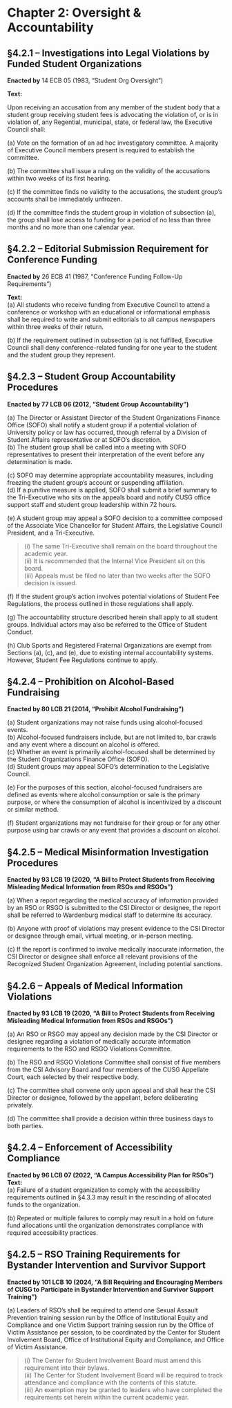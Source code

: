 # Chapter 2: Oversight & Accountability

## §4.2.1 – Investigations into Legal Violations by Funded Student Organizations

**Enacted by** 14 ECB 05 (1983, “Student Org Oversight”)

**Text:**

Upon receiving an accusation from any member of the student body that a student group receiving student fees is advocating the violation of, or is in violation of, any Regential, municipal, state, or federal law, the Executive Council shall:

(a) Vote on the formation of an ad hoc investigatory committee. A majority of Executive Council members present is required to establish the committee.

(b) The committee shall issue a ruling on the validity of the accusations within two weeks of its first hearing.

(c) If the committee finds no validity to the accusations, the student group’s accounts shall be immediately unfrozen.

(d) If the committee finds the student group in violation of subsection (a), the group shall lose access to funding for a period of no less than three months and no more than one calendar year.

## §4.2.2 – Editorial Submission Requirement for Conference Funding

**Enacted by** 26 ECB 41 (1987, “Conference Funding Follow-Up Requirements”)

**Text:**  
(a) All students who receive funding from Executive Council to attend a conference or workshop with an educational or informational emphasis shall be required to write and submit editorials to all campus newspapers within three weeks of their return.

(b) If the requirement outlined in subsection (a) is not fulfilled, Executive Council shall deny conference-related funding for one year to the student and the student group they represent.


## §4.2.3 – Student Group Accountability Procedures  
**Enacted by 77 LCB 06 (2012, “Student Group Accountability”)**

(a) The Director or Assistant Director of the Student Organizations Finance Office (SOFO) shall notify a student group if a potential violation of University policy or law has occurred, through referral by a Division of Student Affairs representative or at SOFO’s discretion.  
(b) The student group shall be called into a meeting with SOFO representatives to present their interpretation of the event before any determination is made.

(c) SOFO may determine appropriate accountability measures, including freezing the student group’s account or suspending affiliation.  
(d) If a punitive measure is applied, SOFO shall submit a brief summary to the Tri-Executive who sits on the appeals board and notify CUSG office support staff and student group leadership within 72 hours.

(e) A student group may appeal a SOFO decision to a committee composed of the Associate Vice Chancellor for Student Affairs, the Legislative Council President, and a Tri-Executive.  
> (i) The same Tri-Executive shall remain on the board throughout the academic year.  
> (ii) It is recommended that the Internal Vice President sit on this board.  
> (iii) Appeals must be filed no later than two weeks after the SOFO decision is issued.

(f) If the student group’s action involves potential violations of Student Fee Regulations, the process outlined in those regulations shall apply.

(g) The accountability structure described herein shall apply to all student groups. Individual actors may also be referred to the Office of Student Conduct.

(h) Club Sports and Registered Fraternal Organizations are exempt from Sections (a), (c), and (e), due to existing internal accountability systems. However, Student Fee Regulations continue to apply.


## §4.2.4 – Prohibition on Alcohol-Based Fundraising  
**Enacted by 80 LCB 21 (2014, “Prohibit Alcohol Fundraising”)**

(a) Student organizations may not raise funds using alcohol-focused events.  
(b) Alcohol-focused fundraisers include, but are not limited to, bar crawls and any event where a discount on alcohol is offered.  
(c) Whether an event is primarily alcohol-focused shall be determined by the Student Organizations Finance Office (SOFO).  
(d) Student groups may appeal SOFO’s determination to the Legislative Council.

(e) For the purposes of this section, alcohol-focused fundraisers are defined as events where alcohol consumption or sale is the primary purpose, or where the consumption of alcohol is incentivized by a discount or similar method.

(f) Student organizations may not fundraise for their group or for any other purpose using bar crawls or any event that provides a discount on alcohol.

## §4.2.5 – Medical Misinformation Investigation Procedures  
**Enacted by 93 LCB 19 (2020, “A Bill to Protect Students from Receiving Misleading Medical Information from RSOs and RSGOs”)**

(a) When a report regarding the medical accuracy of information provided by an RSO or RSGO is submitted to the CSI Director or designee, the report shall be referred to Wardenburg medical staff to determine its accuracy.

(b) Anyone with proof of violations may present evidence to the CSI Director or designee through email, virtual meeting, or in-person meeting.

(c) If the report is confirmed to involve medically inaccurate information, the CSI Director or designee shall enforce all relevant provisions of the Recognized Student Organization Agreement, including potential sanctions.

## §4.2.6 – Appeals of Medical Information Violations  
**Enacted by 93 LCB 19 (2020, “A Bill to Protect Students from Receiving Misleading Medical Information from RSOs and RSGOs”)**

(a) An RSO or RSGO may appeal any decision made by the CSI Director or designee regarding a violation of medically accurate information requirements to the RSO and RSGO Violations Committee.

(b) The RSO and RSGO Violations Committee shall consist of five members from the CSI Advisory Board and four members of the CUSG Appellate Court, each selected by their respective body.

(c) The committee shall convene only upon appeal and shall hear the CSI Director or designee, followed by the appellant, before deliberating privately.

(d) The committee shall provide a decision within three business days to both parties.

## §4.2.4 – Enforcement of Accessibility Compliance  
**Enacted by 96 LCB 07 (2022, “A Campus Accessibility Plan for RSOs”)**  
**Text:**  
(a) Failure of a student organization to comply with the accessibility requirements outlined in §4.3.3 may result in the rescinding of allocated funds to the organization.

(b) Repeated or multiple failures to comply may result in a hold on future fund allocations until the organization demonstrates compliance with required accessibility practices.


## §4.2.5 – RSO Training Requirements for Bystander Intervention and Survivor Support  
**Enacted by 101 LCB 10 (2024, “A Bill Requiring and Encouraging Members of CUSG to Participate in Bystander Intervention and Survivor Support Training”)**

(a) Leaders of RSO’s shall be required to attend one Sexual Assault Prevention training session run by the Office of Institutional Equity and Compliance and one Victim Support training session run by the Office of Victim Assistance per session, to be coordinated by the Center for Student Involvement Board, Office of Institutional Equity and Compliance, and Office of Victim Assistance.  
> (i) The Center for Student Involvement Board must amend this requirement into their bylaws.  
> (ii) The Center for Student Involvement Board will be required to track attendance and compliance with the contents of this statute.  
> (iii) An exemption may be granted to leaders who have completed the requirements set herein within the current academic year.
